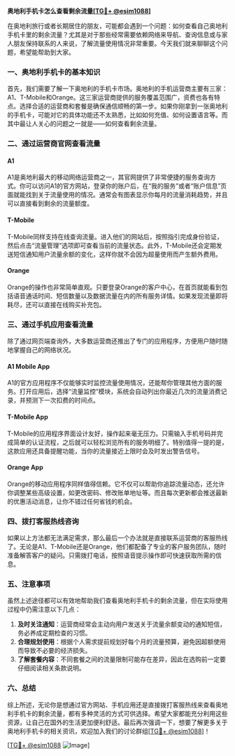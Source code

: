 **奥地利手机卡怎么查看剩余流量[[TG💪+ @esim1088](https://t.me/s/esim1088)]**

在奥地利旅行或者长期居住的朋友，可能都会遇到一个问题：如何查看自己奥地利手机卡里的剩余流量？尤其是对于那些经常需要依赖网络来导航、查询信息或与家人朋友保持联系的人来说，了解流量使用情况非常重要。今天我们就来聊聊这个问题，希望能帮助到大家。

### 一、奥地利手机卡的基本知识

首先，我们需要了解一下奥地利的手机卡市场。奥地利的手机运营商主要有三家：A1、T-Mobile和Orange。这三家运营商提供的服务覆盖范围广，资费也各有特点。选择合适的运营商和套餐是确保通信顺畅的第一步。如果你刚拿到一张奥地利的手机卡，可能对它的具体功能还不太熟悉，比如如何充值、如何设置语言等。而其中最让人关心的问题之一就是——如何查看剩余流量。

### 二、通过运营商官网查看流量

#### A1
A1是奥地利最大的移动网络运营商之一，其官网提供了非常便捷的服务查询方式。你可以访问A1的官方网站，登录你的账户后，在“我的服务”或者“账户信息”页面就能找到关于流量使用的情况。通常会有图表显示你每月的流量消耗趋势，并且可以直接看到剩余的流量额度。

#### T-Mobile
T-Mobile同样支持在线查询流量。进入他们的网站后，按照指引完成身份验证，然后点击“流量管理”选项即可查看当前的流量状态。此外，T-Mobile还会定期发送短信通知用户流量余额的变化，这样你就不会因为超量使用而产生额外费用。

#### Orange
Orange的操作也非常简单直观。只要登录Orange的客户中心，在首页就能看到包括语音通话时间、短信数量以及数据流量在内的所有服务详情。如果发现流量即将耗尽，还可以直接在线购买补充包。

### 三、通过手机应用查看流量

除了通过网页端查询外，大多数运营商还推出了专门的应用程序，方便用户随时随地掌握自己的网络状况。

#### A1 Mobile App
A1的官方应用程序不仅能够实时监控流量使用情况，还能帮你管理其他方面的服务。打开应用后，选择“流量监控”模块，系统会自动列出你最近几次的流量消费记录，并预测下一次扣费的时间点。

#### T-Mobile App
T-Mobile的应用程序界面设计友好，操作起来毫无压力。只需输入手机号码并完成简单的认证流程，之后就可以轻松浏览所有的服务明细了。特别值得一提的是，这款应用还具备提醒功能，当你的流量接近上限时会及时发出警告信号。

#### Orange App
Orange的移动应用程序同样值得信赖。它不仅可以帮助你追踪流量动态，还允许你调整某些高级设置，如更改密码、修改账单地址等。而且每次更新都会推送最新的优惠活动消息，让你不错过任何省钱的机会。

### 四、拨打客服热线咨询

如果以上方法都无法满足需求，那么最后一个办法就是直接联系运营商的客服热线了。无论是A1、T-Mobile还是Orange，他们都配备了专业的客户服务团队，随时准备解答客户的疑问。只需拨打电话，按照语音提示操作即可快速获取所需的信息。

### 五、注意事项

虽然上述途径都可以有效地帮助我们查看奥地利手机卡的剩余流量，但在实际使用过程中仍需注意以下几点：

1. **及时关注通知**：运营商经常会主动向用户发送关于流量余额变动的通知短信，务必养成定期检查的习惯。
2. **合理规划使用**：根据个人需求提前规划好每个月的流量预算，避免因超额使用而导致不必要的经济损失。
3. **了解套餐内容**：不同套餐之间的流量限制可能存在差异，因此在选购前一定要仔细阅读相关条款说明。

### 六、总结

综上所述，无论你是想通过官方网站、手机应用还是直接拨打客服热线来查看奥地利手机卡的剩余流量，都有多种灵活的方式可供选择。希望大家都能充分利用这些资源，让自己在国外的生活更加便利舒适。最后再次强调一下，想要了解更多关于奥地利手机卡的相关资讯，欢迎加入我们的讨论群组[[TG💪+ @esim1088](https://t.me/s/esim1088)]！

[[TG💪+ @esim1088](https://t.me/s/esim1088) ![Image](https://i.postimg.cc/4NQfJmqS/Snipaste-2025-05-13-00-14-12.png)]